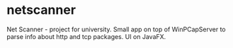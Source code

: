 # netscanner
Net Scanner - project for university. Small app on top of WinPCapServer to parse info about http and tcp packages. UI on JavaFX.
